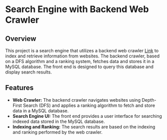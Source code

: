 # Search Engine with Backend Web Crawler

## Overview

This project is a search engine that utilizes a backend web crawler [Link](https://github.com/architapandey/crawler) to index and retrieve information from websites. The backend crawler, based on a DFS algorithm and a ranking system, fetches data and stores it in a MySQL database. The front end is designed to query this database and display search results.

## Features

- **Web Crawler:** The backend crawler navigates websites using Depth-First Search (DFS) and applies a ranking algorithm to fetch and store data in a MySQL database.
- **Search Engine UI:** The front end provides a user interface for searching indexed data stored in the MySQL database.
- **Indexing and Ranking:** The search results are based on the indexing and ranking performed by the web crawler.

